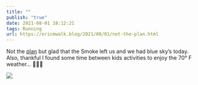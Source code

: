 ```yaml
---
title: ""
publish: "true"
date: 2021-08-01 18:12:21
tags: Running
url: https://ericmwalk.blog/2021/08/01/not-the-plan.html
---
```


Not the [plan](https://www.strava.com/activities/5723367301) but glad that the Smoke left us and we had blue sky’s today. Also, thankful I found some time between kids activities to enjoy the 70° F weather… 🏃🏻‍♂️

![](https://ericmwalk.blog/uploads/2021/7062c3c9ce.jpg)